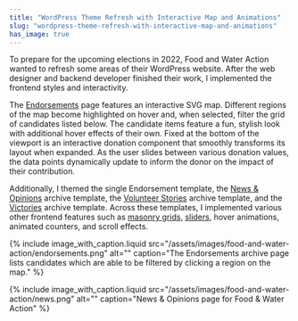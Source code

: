 ```yaml
---
title: "WordPress Theme Refresh with Interactive Map and Animations"
slug: "wordpress-theme-refresh-with-interactive-map-and-animations"
has_image: true
---
```


To prepare for the upcoming elections in 2022, Food and Water Action wanted to refresh some areas of their WordPress website. After the web designer and backend developer finished their work, I implemented the frontend styles and interactivity.

The <a href="https://www.foodandwateraction.org/endorsements/" target="_blank" rel="noreferrer noopener nofollow">Endorsements</a> page features an interactive SVG map. Different regions of the map become highlighted on hover and, when selected, filter the grid of candidates listed below. The candidate items feature a fun, stylish look with additional hover effects of their own. Fixed at the bottom of the viewport is an interactive donation component that smoothly transforms its layout when expanded. As the user slides between various donation values, the data points dynamically update to inform the donor on the impact of their contribution.

Additionally, I themed the single Endorsement template, the <a href="https://www.foodandwateraction.org/updates/" target="_blank" rel="noreferrer noopener nofollow">News &amp; Opinions</a> archive template, the <a href="https://www.foodandwateraction.org/volunteer-stories/" target="_blank" rel="noreferrer noopener nofollow">Volunteer Stories</a> archive template, and the <a href="https://www.foodandwateraction.org/victories/" target="_blank" rel="noreferrer noopener nofollow">Victories</a> archive template. Across these templates, I implemented various other frontend features such as <a href="https://github.com/desandro/masonry" target="_blank" rel="noreferrer noopener nofollow">masonry grids</a>, <a href="https://github.com/kenwheeler/slick/" target="_blank" rel="noreferrer noopener nofollow">sliders</a>, hover animations, animated counters, and scroll effects.

{% include image_with_caption.liquid
   src="/assets/images/food-and-water-action/endorsements.png"
   alt=""
   caption="The Endorsements archive page lists candidates which are able to be filtered by clicking a region on the map." %}

{% include image_with_caption.liquid
   src="/assets/images/food-and-water-action/news.png"
   alt=""
   caption="News & Opinions page for Food & Water Action" %}
